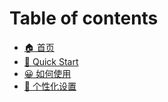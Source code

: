 # Table of contents

* [🏠 首页](README.md)
* [🥳 Quick Start](quick-start.md)
* [😀 如何使用](ru-he-shi-yong.md)
* [🧐 个性化设置](ge-xing-hua-she-zhi.md)
